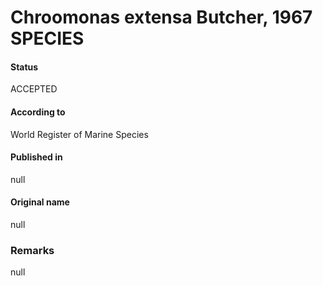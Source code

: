 Chroomonas extensa Butcher, 1967 SPECIES
=======

#### Status
ACCEPTED

#### According to
World Register of Marine Species

#### Published in
null

#### Original name
null

### Remarks
null